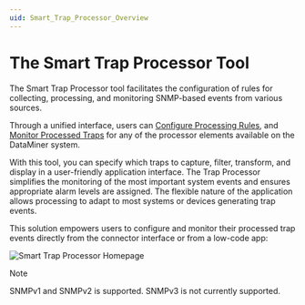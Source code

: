 ```yaml
---
uid: Smart_Trap_Processor_Overview
---
```


# The Smart Trap Processor Tool

The Smart Trap Processor tool facilitates the configuration of rules for collecting, processing, and monitoring SNMP-based events from various sources.

Through a unified interface, users can [Configure Processing Rules](xref:Processor_configuration), and [Monitor Processed Traps](xref:Monitoring_Processed_Traps) for any of the processor elements available on the DataMiner system.

With this tool, you can specify which traps to capture, filter, transform, and display in a user-friendly application interface. The Trap Processor simplifies the monitoring of the most important system events and ensures appropriate alarm levels are assigned. The flexible nature of the application allows processing to adapt to most systems or devices generating trap events.

This solution empowers users to configure and monitor their processed trap events directly from the connector interface or from a low-code app:

![Smart Trap Processor Homepage](~/user-guide/images/TrapProcessor_Overview.png)

> [!NOTE]
> SNMPv1 and SNMPv2 is supported. SNMPv3 is not currently supported.
